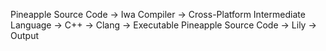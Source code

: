 Pineapple Source Code -> Iwa Compiler -> Cross-Platform Intermediate Language -> C++ -> Clang -> Executable
Pineapple Source Code -> Lily -> Output